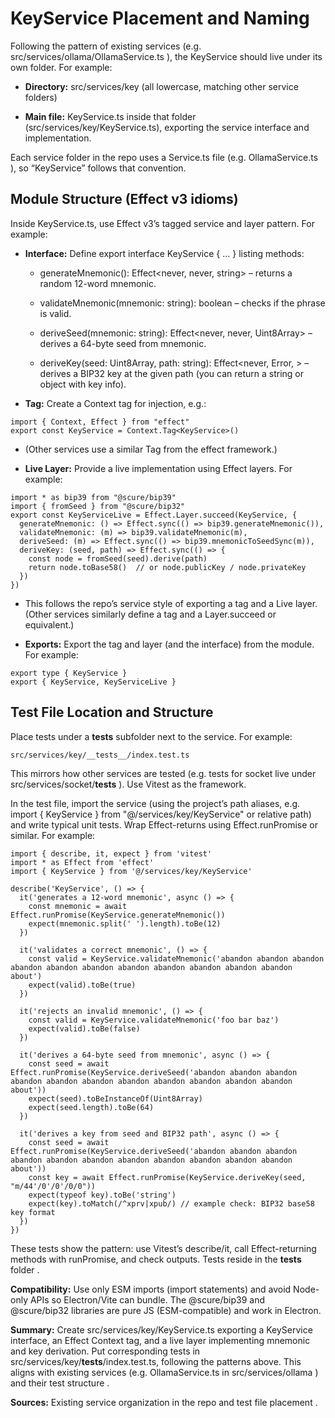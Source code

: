# **KeyService Placement and Naming**

Following the pattern of existing services (e.g. src/services/ollama/OllamaService.ts ), the KeyService should live under its own folder. For example:

- **Directory:** src/services/key (all lowercase, matching other service folders)

- **Main file:** KeyService.ts inside that folder (src/services/key/KeyService.ts), exporting the service interface and implementation.

Each service folder in the repo uses a <Name>Service.ts file (e.g. OllamaService.ts ), so “KeyService” follows that convention.

## **Module Structure (Effect v3 idioms)**

Inside KeyService.ts, use Effect v3’s tagged service and layer pattern. For example:

- **Interface:** Define export interface KeyService { … } listing methods:

  - generateMnemonic(): Effect<never, never, string> – returns a random 12-word mnemonic.

  - validateMnemonic(mnemonic: string): boolean – checks if the phrase is valid.

  - deriveSeed(mnemonic: string): Effect<never, never, Uint8Array> – derives a 64-byte seed from mnemonic.

  - deriveKey(seed: Uint8Array, path: string): Effect<never, Error, <KeyType>> – derives a BIP32 key at the given path (you can return a string or object with key info).

- **Tag:** Create a Context tag for injection, e.g.:

```
import { Context, Effect } from "effect"
export const KeyService = Context.Tag<KeyService>()
```

- (Other services use a similar Tag from the effect framework.)

- **Live Layer:** Provide a live implementation using Effect layers. For example:

```
import * as bip39 from "@scure/bip39"
import { fromSeed } from "@scure/bip32"
export const KeyServiceLive = Effect.Layer.succeed(KeyService, {
  generateMnemonic: () => Effect.sync(() => bip39.generateMnemonic()),
  validateMnemonic: (m) => bip39.validateMnemonic(m),
  deriveSeed: (m) => Effect.sync(() => bip39.mnemonicToSeedSync(m)),
  deriveKey: (seed, path) => Effect.sync(() => {
    const node = fromSeed(seed).derive(path)
    return node.toBase58()  // or node.publicKey / node.privateKey
  })
})
```

- This follows the repo’s service style of exporting a tag and a Live layer. (Other services similarly define a tag and a Layer.succeed or equivalent.)

- **Exports:** Export the tag and layer (and the interface) from the module. For example:

```
export type { KeyService }
export { KeyService, KeyServiceLive }
```

## **Test File Location and Structure**

Place tests under a **tests** subfolder next to the service. For example:

```
src/services/key/__tests__/index.test.ts
```

This mirrors how other services are tested (e.g. tests for socket live under src/services/socket/**tests** ). Use Vitest as the framework.

In the test file, import the service (using the project’s path aliases, e.g. import { KeyService } from "@/services/key/KeyService" or relative path) and write typical unit tests. Wrap Effect-returns using Effect.runPromise or similar. For example:

```
import { describe, it, expect } from 'vitest'
import * as Effect from 'effect'
import { KeyService } from '@/services/key/KeyService'

describe('KeyService', () => {
  it('generates a 12-word mnemonic', async () => {
    const mnemonic = await Effect.runPromise(KeyService.generateMnemonic())
    expect(mnemonic.split(' ').length).toBe(12)
  })

  it('validates a correct mnemonic', () => {
    const valid = KeyService.validateMnemonic('abandon abandon abandon abandon abandon abandon abandon abandon abandon abandon abandon about')
    expect(valid).toBe(true)
  })

  it('rejects an invalid mnemonic', () => {
    const valid = KeyService.validateMnemonic('foo bar baz')
    expect(valid).toBe(false)
  })

  it('derives a 64-byte seed from mnemonic', async () => {
    const seed = await Effect.runPromise(KeyService.deriveSeed('abandon abandon abandon abandon abandon abandon abandon abandon abandon abandon abandon about'))
    expect(seed).toBeInstanceOf(Uint8Array)
    expect(seed.length).toBe(64)
  })

  it('derives a key from seed and BIP32 path', async () => {
    const seed = await Effect.runPromise(KeyService.deriveSeed('abandon abandon abandon abandon abandon abandon abandon abandon abandon abandon abandon about'))
    const key = await Effect.runPromise(KeyService.deriveKey(seed, "m/44'/0'/0'/0/0"))
    expect(typeof key).toBe('string')
    expect(key).toMatch(/^xprv|xpub/) // example check: BIP32 base58 key format
  })
})
```

These tests show the pattern: use Vitest’s describe/it, call Effect-returning methods with runPromise, and check outputs. Tests reside in the **tests** folder .

**Compatibility:** Use only ESM imports (import statements) and avoid Node-only APIs so Electron/Vite can bundle. The @scure/bip39 and @scure/bip32 libraries are pure JS (ESM-compatible) and work in Electron.

**Summary:** Create src/services/key/KeyService.ts exporting a KeyService interface, an Effect Context tag, and a live layer implementing mnemonic and key derivation. Put corresponding tests in src/services/key/**tests**/index.test.ts, following the patterns above. This aligns with existing services (e.g. OllamaService.ts in src/services/ollama ) and their test structure .

**Sources:** Existing service organization in the repo and test file placement .
